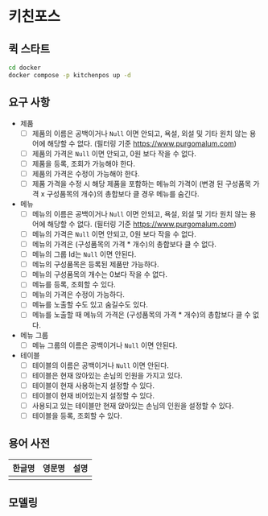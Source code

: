 # 키친포스

## 퀵 스타트

```sh
cd docker
docker compose -p kitchenpos up -d
```

## 요구 사항

- 제품
  - [ ] 제품의 이름은 공백이거나 `Null` 이면 안되고, 욕설, 외설 및 기타 원치 않는 용어에 해당할 수 없다. (필터링 기준 https://www.purgomalum.com)
  - [ ] 제품의 가격은 `Null` 이면 안되고, 0원 보다 작을 수 없다.
  - [ ] 제품을 등록, 조회가 가능해야 한다.
  - [ ] 제품의 가격은 수정이 가능해야 한다.
  - [ ] 제품 가격을 수정 시 해당 제품을 포함하는 메뉴의 가격이 (변경 된 구성품목 가격 x 구성품목의 개수)의 총합보다 클 경우 메뉴를 숨긴다.
- 메뉴
  - [ ] 메뉴의 이름은 공백이거나 `Null` 이면 안되고, 욕설, 외설 및 기타 원치 않는 용어에 해당할 수 없다. (필터링 기준 https://www.purgomalum.com)
  - [ ] 메뉴의 가격은 `Null` 이면 안되고, 0원 보다 작을 수 없다.
  - [ ] 메뉴의 가격은 (구성품목의 가격 * 개수)의 총합보다 클 수 없다.
  - [ ] 메뉴의 그룹 Id는 `Null` 이면 안된다.
  - [ ] 메뉴의 구성품목은 등록된 제품만 가능하다.
  - [ ] 메뉴의 구성품목의 개수는 0보다 작을 수 없다.
  - [ ] 메뉴를 등록, 조회할 수 있다.
  - [ ] 메뉴의 가격은 수정이 가능하다.
  - [ ] 메뉴를 노출할 수도 있고 숨길수도 있다.
  - [ ] 메뉴를 노출할 때 메뉴의 가격은 (구성품목의 가격 * 개수)의 총합보다 클 수 없다.
- 메뉴 그룹
  - [ ] 메뉴 그룹의 이름은 공백이거나 `Null` 이면 안된다.
- 테이블
  - [ ] 테이블의 이름은 공백이거나 `Null` 이면 안된다.
  - [ ] 테이블은 현재 앉아있는 손님의 인원을 가지고 있다.
  - [ ] 테이블이 현재 사용하는지 설정할 수 있다.  
  - [ ] 테이블이 현재 비어있는지 설정할 수 있다.
  - [ ] 사용되고 있는 테이블만 현재 앉아있는 손님의 인원을 설정할 수 있다.
  - [ ] 테이블을 등록, 조회할 수 있다.

## 용어 사전

| 한글명 | 영문명 | 설명 |
| --- | --- | --- |
|  |  |  |

## 모델링
